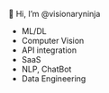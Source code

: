👋 Hi, I’m @visionaryninja

- ML/DL
- Computer Vision
- API integration
- SaaS 
- NLP, ChatBot
- Data Engineering

<!---
visionaryninja/visionaryninja is a ✨ special ✨ repository because its `README.md` (this file) appears on your GitHub profile.
You can click the Preview link to take a look at your changes.
--->
